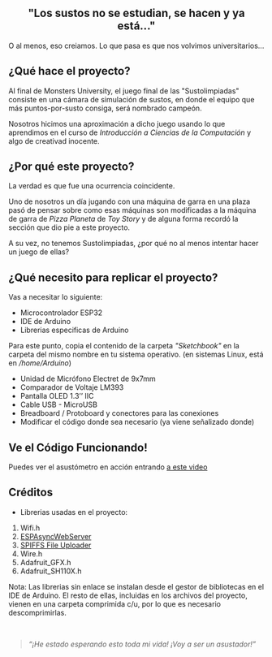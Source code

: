 <h2 align='center'>
  "Los sustos no se estudian, se hacen y ya está..."
</h2>

O al menos, eso creiamos. Lo que pasa es que nos volvimos universitarios...

## ¿Qué hace el proyecto?

Al final de Monsters University, el juego final de las
"Sustolimpiadas" consiste en una cámara de simulación 
de sustos, en donde el equipo que más puntos-por-susto
consiga, será nombrado campeón. 

Nosotros hicimos una aproximación a dicho juego usando 
lo que aprendimos en el curso de _Introducción a Ciencias de
la Computación_ y algo de creativad inocente.

## ¿Por qué este proyecto?

La verdad es que fue una ocurrencia coincidente. 

Uno de nosotros un día jugando con una máquina de garra en una plaza pasó de pensar sobre como esas máquinas son modificadas
a la máquina de garra de _Pizza Planeta_ de _Toy Story_ y de alguna forma recordó la sección que dio pie a este proyecto.  

A su vez, no tenemos Sustolimpiadas, ¿por qué no al menos intentar hacer un juego de ellas?


## ¿Qué necesito para replicar el proyecto?

Vas a necesitar lo siguiente: 

- Microcontrolador ESP32 
- IDE de Arduino
- Librerias especificas de Arduino 

Para este punto, copia el contenido de la carpeta _"Sketchbook"_
en la carpeta del mismo nombre en tu sistema operativo. (en sistemas Linux, está en _/home/Arduino_)

- Unidad de Micrófono Electret de 9x7mm
- Comparador de Voltaje LM393
- Pantalla OLED 1.3’’ IIC
- Cable USB - MicroUSB
- Breadboard / Protoboard y conectores para las conexiones 
- Modificar el código donde sea necesario (ya viene señalizado donde) 


## Ve el Código Funcionando!

Puedes ver el asustómetro en acción entrando [a este video](https://www.youtube.com/watch?v=ktMf_zl2NSk)

## Créditos

- Librerias usadas en el proyecto: 

1. Wifi.h
2. [ESPAsyncWebServer](https://github.com/me-no-dev/ESPAsyncWebServer)
3. [SPIFFS File Uploader](https://github.com/me-no-dev/arduino-esp32fs-plugin)
4. Wire.h
5. Adafruit_GFX.h
6. Adafruit_SH110X.h

Nota: Las librerias sin enlace se instalan desde el gestor de bibliotecas en el IDE de Arduino. 
El resto de ellas, incluidas en los archivos del proyecto, vienen en una carpeta comprimida c/u, 
por lo que es necesario descomprimirlas. 

<br>

> _“¡He estado esperando esto toda mi vida! ¡Voy a ser un asustador!”_
